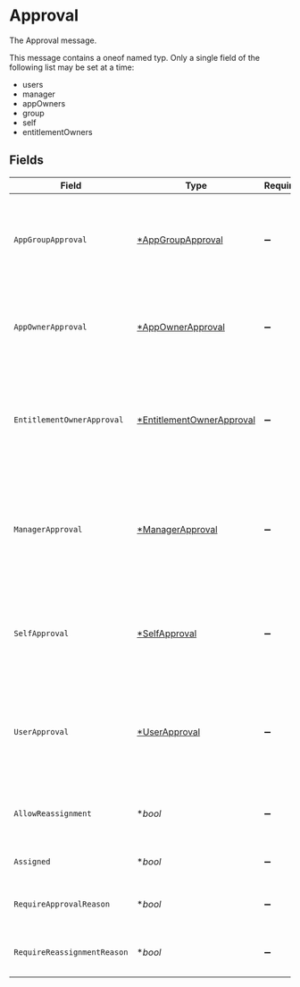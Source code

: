 # Approval

The Approval message.

This message contains a oneof named typ. Only a single field of the following list may be set at a time:
  - users
  - manager
  - appOwners
  - group
  - self
  - entitlementOwners



## Fields

| Field                                                                                                                                             | Type                                                                                                                                              | Required                                                                                                                                          | Description                                                                                                                                       |
| ------------------------------------------------------------------------------------------------------------------------------------------------- | ------------------------------------------------------------------------------------------------------------------------------------------------- | ------------------------------------------------------------------------------------------------------------------------------------------------- | ------------------------------------------------------------------------------------------------------------------------------------------------- |
| `AppGroupApproval`                                                                                                                                | [*AppGroupApproval](../../models/shared/appgroupapproval.md)                                                                                      | :heavy_minus_sign:                                                                                                                                |  The AppGroupApproval object provides the configuration for setting a group as the approvers of an approval policy step.<br/>                     |
| `AppOwnerApproval`                                                                                                                                | [*AppOwnerApproval](../../models/shared/appownerapproval.md)                                                                                      | :heavy_minus_sign:                                                                                                                                |  App owner approval provides the configuration for an approval step when the app owner is the target.<br/>                                        |
| `EntitlementOwnerApproval`                                                                                                                        | [*EntitlementOwnerApproval](../../models/shared/entitlementownerapproval.md)                                                                      | :heavy_minus_sign:                                                                                                                                |  The entitlement owner approval allows configuration of the approval step when the target approvers are the entitlement owners.<br/>              |
| `ManagerApproval`                                                                                                                                 | [*ManagerApproval](../../models/shared/managerapproval.md)                                                                                        | :heavy_minus_sign:                                                                                                                                |  The manager approval object provides configuration options for approval when the target of the approval is the manager of the user in the task.<br/> |
| `SelfApproval`                                                                                                                                    | [*SelfApproval](../../models/shared/selfapproval.md)                                                                                              | :heavy_minus_sign:                                                                                                                                |  The self approval object describes the configuration of a policy step that needs to be approved by the target of the request.<br/>               |
| `UserApproval`                                                                                                                                    | [*UserApproval](../../models/shared/userapproval.md)                                                                                              | :heavy_minus_sign:                                                                                                                                |  The user approval object describes the approval configuration of a policy step that needs to be approved by a specific list of users.<br/>       |
| `AllowReassignment`                                                                                                                               | **bool*                                                                                                                                           | :heavy_minus_sign:                                                                                                                                |  Configuration to allow reassignment by reviewers during this step.<br/>                                                                          |
| `Assigned`                                                                                                                                        | **bool*                                                                                                                                           | :heavy_minus_sign:                                                                                                                                |  A field indicating whether this step is assigned.<br/>                                                                                           |
| `RequireApprovalReason`                                                                                                                           | **bool*                                                                                                                                           | :heavy_minus_sign:                                                                                                                                |  Configuration to require a reason when approving this step.<br/>                                                                                 |
| `RequireReassignmentReason`                                                                                                                       | **bool*                                                                                                                                           | :heavy_minus_sign:                                                                                                                                |  Configuration to require a reason when reassigning this step.<br/>                                                                               |